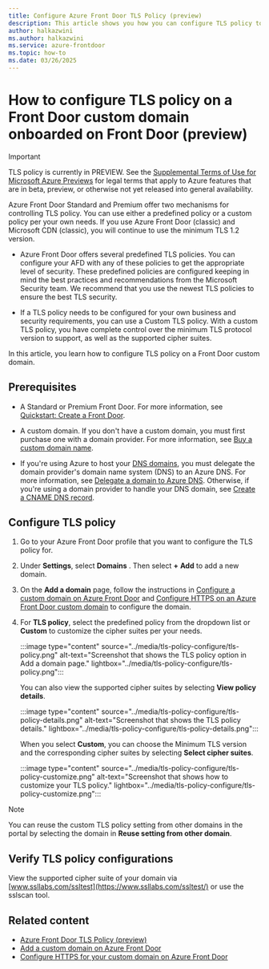 ```yaml
---
title: Configure Azure Front Door TLS Policy (preview)
description: This article shows you how you can configure TLS policy to meet security requirements for your Front Door custom domains.
author: halkazwini
ms.author: halkazwini
ms.service: azure-frontdoor
ms.topic: how-to
ms.date: 03/26/2025
---
```


# How to configure TLS policy on a Front Door custom domain onboarded on Front Door (preview)

> [!IMPORTANT]
> TLS policy is currently in PREVIEW. See the [Supplemental Terms of Use for Microsoft Azure Previews](https://azure.microsoft.com/support/legal/preview-supplemental-terms/) for legal terms that apply to Azure features that are in beta, preview, or otherwise not yet released into general availability.

Azure Front Door Standard and Premium offer two mechanisms for controlling TLS policy. You can use either a predefined policy or a custom policy per your own needs. If you use Azure Front Door (classic) and Microsoft CDN (classic), you will continue to use the minimum TLS 1.2 version.

- Azure Front Door offers several predefined TLS policies. You can configure your AFD with any of these policies to get the appropriate level of security. These predefined policies are configured keeping in mind the best practices and recommendations from the Microsoft Security team. We recommend that you use the newest TLS policies to ensure the best TLS security.

- If a TLS policy needs to be configured for your own business and security requirements, you can use a Custom TLS policy. With a custom TLS policy, you have complete control over the minimum TLS protocol version to support, as well as the supported cipher suites.

In this article, you learn how to configure TLS policy on a Front Door custom domain.

## Prerequisites

- A Standard or Premium Front Door. For more information, see [Quickstart: Create a Front Door](/azure/frontdoor/quickstart-create-front-door).

- A custom domain. If you don't have a custom domain, you must first purchase one with a domain provider. For more information, see [Buy a custom domain name](/azure/app-service/manage-custom-dns-buy-domain).

- If you're using Azure to host your [DNS domains](/azure/dns/dns-overview), you must delegate the domain provider's domain name system (DNS) to an Azure DNS. For more information, see [Delegate a domain to Azure DNS](/azure/dns/dns-delegate-domain-azure-dns). Otherwise, if you're using a domain provider to handle your DNS domain, see [Create a CNAME DNS record](/azure/frontdoor/front-door-custom-domain).

## Configure TLS policy

1. Go to your Azure Front Door profile that you want to configure the TLS policy for.

1. Under **Settings**, select **Domains** . Then select **+** **Add** to add a new domain.

1. On the **Add a domain** page, follow the instructions in [Configure a custom domain on Azure Front Door](/azure/frontdoor/standard-premium/how-to-add-custom-domain) and [Configure HTTPS on an Azure Front Door custom domain](/azure/frontdoor/standard-premium/how-to-configure-https-custom-domain) to configure the domain.

1. For **TLS policy**, select the predefined policy from the dropdown list or **Custom** to customize the cipher suites per your needs.

    :::image type="content" source="../media/tls-policy-configure/tls-policy.png" alt-text="Screenshot that shows the TLS policy option in Add a domain page." lightbox="../media/tls-policy-configure/tls-policy.png":::

    You can also view the supported cipher suites by selecting **View policy details**.

    :::image type="content" source="../media/tls-policy-configure/tls-policy-details.png" alt-text="Screenshot that shows the TLS policy details." lightbox="../media/tls-policy-configure/tls-policy-details.png":::

    When you select **Custom**, you can choose the Minimum TLS version and the corresponding cipher suites by selecting **Select cipher suites**.

    :::image type="content" source="../media/tls-policy-configure/tls-policy-customize.png" alt-text="Screenshot that shows how to customize your TLS policy." lightbox="../media/tls-policy-configure/tls-policy-customize.png":::

> [!NOTE]
> You can reuse the custom TLS policy setting from other domains in the portal by selecting the domain in **Reuse setting from other domain**. 

## Verify TLS policy configurations

View the supported cipher suite of your domain via [www.ssllabs.com/ssltest](https://www.ssllabs.com/ssltest/) or use the sslscan tool.

## Related content

- [Azure Front Door TLS Policy (preview)](tls-policy.md)
- [Add a custom domain on Azure Front Door](how-to-add-custom-domain.md)
- [Configure HTTPS for your custom domain on Azure Front Door](how-to-configure-https-custom-domain.md)
